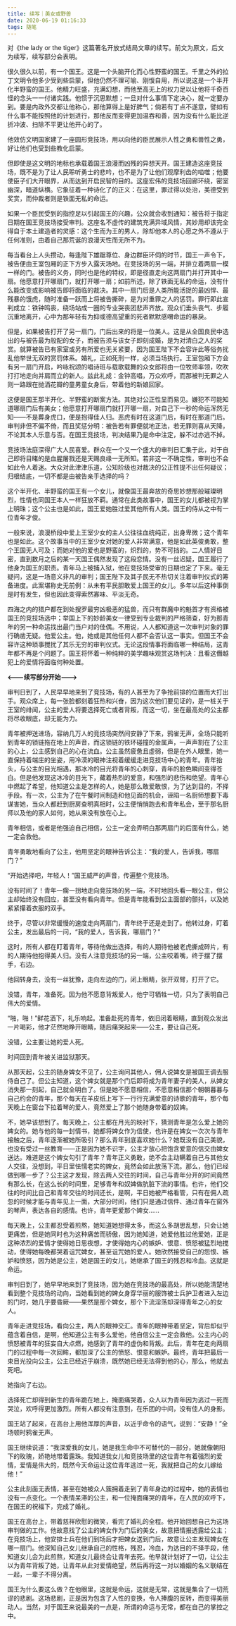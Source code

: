 ```yaml
---
title: 续写｜美女或野兽
date: 2020-06-19 01:16:33
tags: 随笔
---
```


对《the lady or the tiger》这篇著名开放式结局文章的续写。前文为原文，后文为续写，续写部分会表明。

<!--more-->

很久很久以前，有一个国王。这是一个头脑开化而心性野蛮的国王。千里之外的拉丁文明令他多少受到些启蒙，但他仍然不理可喻、刚愎自用，所以说这是一个半开化半野蛮的国王。他精力旺盛，充满幻想，而他至高无上的权力足以让他将千奇百怪的念头一一付诸实践。他惯于沉思默想；一旦对什么事情下定决心，就一定要办到。要是内政外交都让他称心，那他算得上是好脾气；倘若有丁点不遂意，譬如有什么事不能按照他的计划进行，那他反而变得更加温吞和善，因为没有什么能比逆折冲波、扫除不平更让他开心的了。

他效仿文明国家建了一座圆形竞技场，用以向他的臣民展示人性之勇和兽性之勇，好让他们也受到些教化启蒙。

但即使是这文明的地标也承载着国王浪漫而凶残的异想天开。国王建造这座竞技场，既不是为了让人民聆听勇士的悲吟，也不是为了让他们观摩利齿的啮噬；他要使臣子们大开眼界，从而达到开启民智的目的。这座宏伟的竞技场回廊环绕，密室幽深，暗道纵横。它象征着一种诗化了的正义：在这里，罪过得以处治，美德受到奖赏，而仲裁者则是铁面无私的命运。

如果一个臣民受到的指控足以引起国王的兴趣，公众就会收到通知：被告将于指定日期在国王竞技场接受审判。这座名不虚传的建筑充满异域风情，其妙用却该完全得自于本土建造者的灵感：这个生而为王的男人，除却他本人的心愿之外不遵从于任何准则，由着自己那荒诞的浪漫天性而无所不为。

每当看台上人头攒动，每逢陛下雄踞尊位、身边群臣环伺的时节，国王一声令下，被告便由王室包厢的正下方步入露天场地。在竞技场的另一端，并排立着两扇一模一样的门。被告的义务，同时也是他的特权，即是径直走向这两扇门并打开其中一扇。他愿意打开哪扇门，就打开哪一扇；如前所述，除了铁面无私的命运，没有什么能改变或影响被告即将面临的裁决。其中一扇门后是人类所能活捉的最凶悍、最残暴的饿虎，随时准备一跃而上将被告撕碎，是为对重罪之人的惩罚。罪行即此宣判成立：铁钟鸣丧，绕场站成一圈的专业哭丧团悲声齐放。观众们垂头丧气、步履沉重地离开，心中为那年轻有为抑或德高望重的死者默默感喟命运的暴戾。

但是，如果被告打开了另一扇门，门后出来的将是一位美人。这是从全国良民中选出的与被告最为般配的女子，而被告须与该女子即刻成婚，是为对清白之人的奖赏。就算被告已有家室或另有所爱也无关紧要，因为国王陛下不会容许此等俗务扰乱他举世无双的赏罚体系。婚礼，正如死刑一样，必须当场执行。王室包厢下方会有另一扇门开启，吟咏祝颂的唱诗班与载歌载舞的众女郎将由一位牧师率领，吹吹打打地走向并肩而立的新人。兹此礼成：金钟高唱，万众欢呼，而那被判无罪之人则一路跟在抛洒花瓣的童男童女身后，带着他的新娘回家。

这便是国王那半开化、半野蛮的断案方法。其绝对公正性显而易见。嫌犯不可能知道哪扇门后有美女；他愿意打开哪扇门就打开哪一扇，对自己下一秒的命运浑然无知——不是葬身虎口，便是抱得佳人归。恶虎有时在这道门后，有时在那道门后。审判非但不偏不倚，而且奖惩分明：被告若有罪便就地正法，若无罪则喜从天降，不论其本人乐意与否。在国王竞技场，判决结果乃是命中注定，躲不过亦逃不掉。

竞技场法庭深得广大人民喜爱。群众在一个又一个盛大的审判日汇集于此，对于自己即将目睹的是血腥屠戮还是天赐良缘一无所知。若非这一不确定性，审判也不会如此令人着迷。大众对此津津乐道，公知阶级也对裁决的公正性提不出任何疑议；归根结底，一切不都是由被告亲手选择的吗？

这个半开化、半野蛮的国王有一个女儿，就像国王最奔放的奇思妙想那般璀璨明烈，性情也同国王本人一样狂放不羁。通常在此类故事中，国王的女儿都被视为掌上明珠；这个公主也是如此，国王爱她胜过爱其他所有人类。国王的侍从之中有一位青年才俊。

一般来说，浪漫桥段中爱上王室少女的主人公往往血统纯正，出身卑微；这个青年也是如此。这个故事当中的王室少女对她的爱人非常满意，他是如此英俊勇敢，整个王国无人可及；而她对他的爱也是野蛮的，炽烈的，势不可挡的。二人情好日密，直到数月之后的某一天国王偶然发现了这段恋情。没有一丝迟疑，国王履行了他身为国王的职责。青年马上被捕入狱，他在竞技场受审的日期也定了下来。毫无疑问，这是一场意义非凡的审判；国王陛下及其子民无不热切关注着审判仪式的筹备进度。此案堪称史无前例：从未有平民胆敢爱上国王的女儿。多年以后这种事倒是时有发生，但也因此变得索然寡味、平淡无奇。

四海之内的猎户都在到处搜罗最穷凶极恶的猛兽，而只有群魔中的魁首才有资格被国王的竞技场选中；举国上下的妙龄美女一律受到专业裁判的严格筛查，好为那青年的另一种命运找出最门当户对的佳偶。不用说，人人都知道这一次审判对象的罪行确凿无疑。他爱公主。他，她或是其他任何人都不会否认这一事实。但国王不会容许这种琐事搅扰了其乐无穷的审判仪式。无论这段情事将面临哪一种结局，这青年都不再是个问题了。国王将怀着一种纯粹的美学趣味观赏这场判决：且看这僭越犯上的爱情将面临何种处置。

**<---续写部分开始--->**

审判日到了，人民早早地来到了竞技场，有的人甚至为了争抢前排的位置而大打出手。观众席上，每一张脸都刻着狂热和兴奋，因为这次他们要见证的，是一桩关于王室的绯闻，公主的爱人将要选择死亡或者背叛，而这一切，坐在最高处的公主都将尽收眼底，却无能为力。

青年被押送进场，容纳几万人的竞技场突然间安静了下来，鸦雀无声，全场只能听到青年的锁链拖在地上的声音，而这锁链的铁环碰撞的金属声，一声声割在了公主的心上，公主感到自己的心在流血。公主虽然疲惫且虚弱，但是在外人眼里，她一直保持着端庄的坐姿，用冷漠的眼神注视着缓缓走进竞技场中心的青年。青年抬头，与公主的目光相遇，那冰冷的目光将青年的心刺穿，青年的脸色瞬间变得苍白。但是他发现这冰冷的目光下，藏着热烈的爱意，和强烈的悲伤和绝望。青年心中燃起了希望，他知道公主是怎样的人，她是那么敢爱敢恨，为了达到目的，不择手段。有一次，公主为了在午餐时间制造和他见面的机会，诬陷一名厨师想要下毒谋害她，当众人都赶到厨房查明真相时，公主便悄悄跑去和青年私会，至于那名厨师以及他的家人如何，她从来没有放在心上。

青年相信，或者是他强迫自己相信，公主一定会弄明白那两扇门的后面有什么，她一定会救他。

青年勇敢地看向了公主，他用坚定的眼神告诉公主：“我的爱人，告诉我，哪扇门？”

“开始选择吧，年轻人！”国王威严的声音，传遍整个竞技场。

没有时间了！青年一瘸一拐地走向竞技场的另一端，不时地回头看一眼公主，但公主却始终没有回应，甚至没有看向青年。但是青年能看到公主面部的颤抖，以及她紧紧攥着衣服的双手。

终于，尽管以非常缓慢的速度走向两扇门，青年终于还是走到了。他转过身，盯着公主，发出最后的一问，“我的爱人，告诉我，哪扇门？”

这时，所有人都在盯着青年，等待他做出选择，有的人期待他被老虎撕成碎片，有的人期待他抱得美人归。没有人注意竞技场的另一端，公主咬着嘴，终于摆了摆手，右边。

他回转身去，没有一丝犹豫，走向左边的门，闭上眼睛，张开双臂，打开了它。

没错，青年，准备死。因为他不愿意背叛爱人，他宁可牺牲一切，只为了表明自己伟大的爱情。

“啪，啪！”鲜花洒下，礼乐响起。准备赴死的青年，依旧闭着眼睛，直到观众发出一片喝彩，他才茫然地睁开眼睛，随后痛哭起来——公主，要让自己死。

没错，公主要让她的爱人死。

时间回到青年被关进监狱那天。

从那天起，公主的随身婢女不见了，公主询问其他人，佣人说婢女是被国王调去服侍自己了。但公主知道，这个婢女就是那个门后即将成为青年妻子的美人，从婢女消失那一刻起，自己就全明白了。但是她不愿意相信，不愿意相信那个朝朝暮暮与自己约会的青年，那个每天在羊皮纸上写下一行行充满爱意的诗歌的青年，那个每天晚上在窗台下拉着琴的爱人，竟然爱上了那个她随身带着的奴婢。

不，她早该想到了。每天晚上，公主都在月光的映衬下，猜测青年是怎么爱上她的婢女的。她与他的每一封情书，她都将婢女作为信使，也许是在婢女一次次与青年接触之后，青年逐渐被她所吸引？那么青年到底喜欢她什么？她既没有自己美貌，也没有受过一丝教育——正是因为她不识字，公主才放心把饱含爱意的信交由婢女送达。难道是这个婢女勾引了青年？青年正义勇敢，绝不会主动瞒着自己与其他女人交往，没想到，平日里怯懦老实的婢女，竟然会如此放荡下流。那么，他们已经做到哪一步了？公主这才发现，除去两人交往的时间，自己与青年分开的时间竟然有那么长，在这么长的时间里，足够青年和奴婢做肮脏下流的事情。也许，他们交往的时间比自己和青年交往的时间还长，是啊，平日她被严格看管，只有在佣人疏忽的时候才能与青年见上一面，大部分时间，他们只是通过信件、通过青年在窗外的琴声，表达各自的感情。也许，青年更爱那个婢女……

每天晚上，公主都忍受着煎熬，她知道她想得太多，而这么多胡思乱想，只会让她更痛苦，但是她同时也为这种痛苦而骄傲，因为她知道，她爱他胜过他爱她，正是这种浓烈的爱情才使得她日思夜想，才使得她内心的嫉妒、恨意、愤怒被猛烈地搅动，使得她每晚都哭着诅咒婢女，甚至诅咒她的爱人。她欣然接受自己的怨恨、嫉妒和愤怒，因为她是公主，她是国王的女儿，她继承了国王的残忍和冷血。这就是命运。

审判日到了，她早早地来到了竞技场，因为她在竞技场的最高处，所以她能清楚地看到整个竞技场的动向，当她看到她的婢女身穿华丽的服饰被士兵护卫者进入左边的门时，她几乎要昏厥——果然是那个婢女，那个下流淫荡却深得青年之心的女人。

青年走进竞技场，看向公主，两人的眼神交汇。青年的眼神带着坚定，背后却似乎蕴含着自信，是啊，他知道公主有多么爱他，他自信公主一定会救他。公主内心的愤怒被青年的狂妄自大点燃，她感到了青年的虚伪和背叛。此后，青年在走向两扇门的过程中每一次回眸，都加深了公主的愤怒、恨意和嫉妒。最终，青年把最后一束目光投向公主，公主已经近乎崩溃，既然她已经无法得到他的心，那么，他就去死吧。

她指向了右边。

选择死亡却得到新生的青年跪在地上，掩面痛哭着，众人以为青年因为逃过一死而哭泣，欢呼得更加激烈。所有人都没有注意到，在乐团的中间，没有佳人的身影。

国王站了起来，在高台上用他浑厚的声音，以近乎命令的语气，说到：“安静！”全场顿时鸦雀无声。

国王继续说道：“我深爱我的女儿，她是我生命中不可替代的一部分，她就像朝阳下的玫瑰，娇艳地带着露珠。我知道我女儿和竞技场里的这位青年有着强烈的爱情，爱情是伟大的，既然今天命运让这位青年逃过一死，我就把自己的女儿嫁给他！”

公主此刻面无表情，甚至在她被众人簇拥着走到了青年身边的过程中，她的表情也没有一点变化。一个表情呆滞的公主，和一位掩面痛哭的青年，在人民的欢呼下，在国王的祝福下，完成了婚礼。

国王在高台上，带着慈祥欣慰的微笑，看完了婚礼的全程。他开始回想自己为这场审判做的工作。他故意找了公主的婢女作为门后的美女，故意把情报透露给公主；在竞技场上，他安排士兵在他们到场后才把婢女送到门后，故意让公主发现婢女在哪一扇门。他深知自己女儿继承自己的性格，残忍，冷血，为达目的不择手段，他知道女儿会为此煎熬，知道女儿最终会让青年去死。他早就计划好了一切，让公主以为青年背叛了她，让青年从此对爱情绝望，然后再将这一对以婚姻的名义联结在一起，一辈子不得分离。

国王为什么要这么做？在他眼里，这就是命运，这就是无常，这就是集合了一切荒谬的悲剧。这场悲剧，正是因为包含了人性的变换，令人捧腹的反转，而变得美丽动人。当然，对于国王来说最美的一点是，所谓的命运与无常，都在自己的掌控之中。